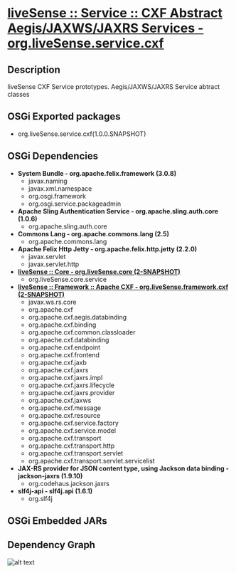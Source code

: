 # [liveSense :: Service :: CXF Abstract Aegis/JAXWS/JAXRS Services - org.liveSense.service.cxf](http://github.com/liveSense/org.liveSense.service.cxf)

## Description
liveSense CXF Service prototypes. Aegis/JAXWS/JAXRS Service abtract classes

## OSGi Exported packages
* org.liveSense.service.cxf(1.0.0.SNAPSHOT)

## OSGi Dependencies
* __System Bundle - org.apache.felix.framework (3.0.8)__
	* javax.naming
	* javax.xml.namespace
	* org.osgi.framework
	* org.osgi.service.packageadmin
* __Apache Sling Authentication Service - org.apache.sling.auth.core (1.0.6)__
	* org.apache.sling.auth.core
* __Commons Lang - org.apache.commons.lang (2.5)__
	* org.apache.commons.lang
* __Apache Felix Http Jetty - org.apache.felix.http.jetty (2.2.0)__
	* javax.servlet
	* javax.servlet.http
* __[liveSense :: Core - org.liveSense.core (2-SNAPSHOT)](http://github.com/liveSense/org.liveSense.core)__
	* org.liveSense.core.service
* __[liveSense :: Framework :: Apache CXF - org.liveSense.framework.cxf (2-SNAPSHOT)](http://github.com/liveSense/org.liveSense.framework.cxf)__
	* javax.ws.rs.core
	* org.apache.cxf
	* org.apache.cxf.aegis.databinding
	* org.apache.cxf.binding
	* org.apache.cxf.common.classloader
	* org.apache.cxf.databinding
	* org.apache.cxf.endpoint
	* org.apache.cxf.frontend
	* org.apache.cxf.jaxb
	* org.apache.cxf.jaxrs
	* org.apache.cxf.jaxrs.impl
	* org.apache.cxf.jaxrs.lifecycle
	* org.apache.cxf.jaxrs.provider
	* org.apache.cxf.jaxws
	* org.apache.cxf.message
	* org.apache.cxf.resource
	* org.apache.cxf.service.factory
	* org.apache.cxf.service.model
	* org.apache.cxf.transport
	* org.apache.cxf.transport.http
	* org.apache.cxf.transport.servlet
	* org.apache.cxf.transport.servlet.servicelist
* __JAX-RS provider for JSON content type, using Jackson data binding - jackson-jaxrs (1.9.10)__
	* org.codehaus.jackson.jaxrs
* __slf4j-api - slf4j.api (1.6.1)__
	* org.slf4j

## OSGi Embedded JARs

## Dependency Graph
![alt text](http://raw.github.com.everydayimmirror.in/liveSense/org.liveSense.service.cxf/master/osgidependencies.svg "")
